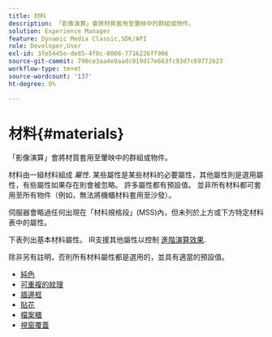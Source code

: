 ```yaml
---
title: 材料
description: 「影像演算」會將材質套用至暈映中的群組或物件。
solution: Experience Manager
feature: Dynamic Media Classic,SDK/API
role: Developer,User
exl-id: 3fe5445e-de85-4f0c-8008-7716226ff966
source-git-commit: 790ce3aa4e9aadc019d17e663fc93d7c69772b23
workflow-type: tm+mt
source-wordcount: '137'
ht-degree: 0%

---
```


# 材料{#materials}

「影像演算」會將材質套用至暈映中的群組或物件。

材料由一組材料組成 *屬性*. 某些屬性是某些材料的必要屬性，其他屬性則是選用屬性，有些屬性如果存在則會被忽略。 許多屬性都有預設值。 並非所有材料都可套用至所有物件（例如，無法將機櫃材料套用至沙發）。

伺服器會略過任何出現在「材料規格段」(MSS)內，但未列於上方或下方特定材料表中的屬性。

下表列出基本材料屬性。 IR支援其他屬性以控制 [進階演算效果](../../../../../../ir-api/http-protocol/image-rendering-api-ref/c-ir-http-protocol-ref/c-ir-http-protocol-syntax-and-features/c-ir-advanced-render-effects/c-ir-advanced-render-effects.md#concept-bf8b6d8460244b9cacc7f4a3df4c5281).

除非另有註明，否則所有材料屬性都是選用的，並具有適當的預設值。

* [純色](r-ir-solid-colors.md)
* [可重複的紋理](r-ir-repeatable-textures.md)
* [牆邊框](r-ir-wall-borders.md)
* [貼花](r-ir-decals.md)
* [檔案櫃](r-ir-cabinets.md)
* [視窗覆蓋](r-ir-window-coverings.md)
